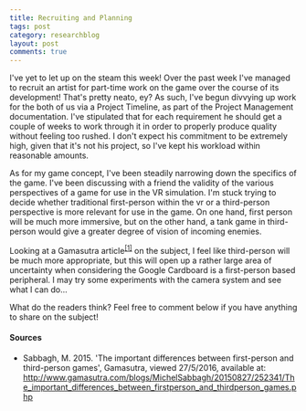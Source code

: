```yaml
---
title: Recruiting and Planning
tags: post
category: researchblog
layout: post
comments: true
---
```


<p>I've yet to let up on the steam this week! Over the past week I've managed to recruit an artist for part-time work on the game over the course of its development! That's pretty neato, ey? As such, I've begun divvying up work for the both of us via a Project Timeline, as part of the Project Management documentation. I've stipulated that for each requirement he should get a couple of weeks to work through it in order to properly produce quality without feeling too rushed. I don't expect his commitment to be extremely high, given that it's not his project, so I've kept his workload within reasonable amounts.</p>

<p>As for my game concept, I've been steadily narrowing down the specifics of the game. I've been discussing with a friend the validity of the various perspectives of a game for use in the VR simulation. I'm stuck trying to decide whether traditional first-person within the vr or a third-person perspective is more relevant for use in the game. On one hand, first person will be much more immersive, but on the other hand, a tank game in third-person would give a greater degree of vision of incoming enemies. 

<p>Looking at a Gamasutra article<sup><a href="#s1">[1]</a></sup> on the subject, I feel like third-person will be much more appropriate, but this will open up a rather large area of uncertainty when considering the Google Cardboard is a first-person based peripheral. I may try some experiments with the camera system and see what I can do...</p>

<p>What do the readers think? Feel free to comment below if you have anything to share on the subject!</p>

<h4>Sources</h4>
<ul class="sources">
  <li id="s1">Sabbagh, M. 2015. 'The important differences between first-person and third-person games', Gamasutra, viewed 27/5/2016, available at: <a href="http://www.gamasutra.com/blogs/MichelSabbagh/20150827/252341/The_important_differences_between_firstperson_and_thirdperson_games.php">http://www.gamasutra.com/blogs/MichelSabbagh/20150827/252341/The_important_differences_between_firstperson_and_thirdperson_games.php</a></li>
</ul>